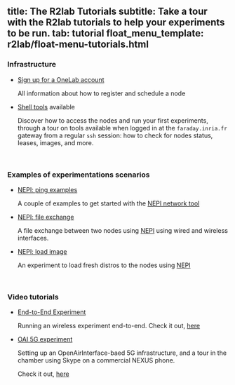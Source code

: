 title: The R2lab Tutorials
subtitle: Take a tour with the R2lab tutorials to help your experiments to be run.
tab: tutorial
float_menu_template: r2lab/float-menu-tutorials.html
---

### Infrastructure
* [Sign up for a OneLab account](tuto-01-registration.md)

  All information about how to register and schedule a node
* [Shell tools](tuto-02-shell-tools.md) available

  Discover how to access the nodes and run your first experiments, through a tour on tools available when logged in at the `faraday.inria.fr` gateway from a regular `ssh` session: how to check for nodes status, leases, images, and more.

<br />

### Examples of experimentations scenarios

* [NEPI: ping examples](tuto-03-As.md)

  A couple of examples to get started with the [NEPI network tool](tools.md)

* [NEPI: file exchange](tuto-04-Bs.md)

  A file exchange between two nodes using [NEPI](tools.md) using wired and wireless interfaces.

* [NEPI: load image](tuto-05-Cs.md)

  An experiment to load fresh distros to the nodes using [NEPI](tools.md)

<br />

### Video tutorials

  * [End-to-End Experiment](https://youtu.be/vDPLQNsZaVY)

    Running an wireless experiment end-to-end. Check it out, [here](https://youtu.be/vDPLQNsZaVY)

  * [OAI 5G experiment](https://youtu.be/FpZo6uqTosQ)

    Setting up an OpenAirInterface-baed 5G infrastructure, and a tour in the chamber using Skype on a commercial NEXUS phone.

    Check it out, [here](https://youtu.be/FpZo6uqTosQ)
